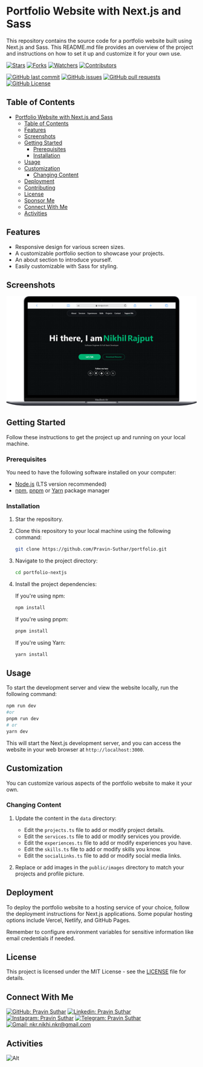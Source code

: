 # Portfolio Website with Next.js and Sass

This repository contains the source code for a portfolio website built using Next.js and Sass. This README.md file provides an overview of the project and instructions on how to set it up and customize it for your own use.

[![Stars](https://img.shields.io/github/stars/Pravin-Suthar/portfolio?label=Stars&style=flat)][repo]
[![Forks](https://img.shields.io/github/forks/Pravin-Suthar/portfolio?label=Forks&style=flat)][repo]
[![Watchers](https://img.shields.io/github/watchers/Pravin-Suthar/portfolio?label=Watchers&style=flat)][repo]
[![Contributors](https://img.shields.io/github/contributors/Pravin-Suthar/portfolio?label=Contributors&style=flat)][repo]

[![GitHub last commit](https://img.shields.io/github/last-commit/Pravin-Suthar/portfolio?label=Last+Commit&style=flat)][repo]
[![GitHub issues](https://img.shields.io/github/issues/Pravin-Suthar/portfolio?label=Issues&style=flat)][issues]
[![GitHub pull requests](https://img.shields.io/github/issues-pr/Pravin-Suthar/portfolio?label=Pull+Requests&style=flat)][pulls]
[![GitHub License](https://img.shields.io/github/license/Pravin-Suthar/portfolio?label=License&style=flat)][license]

## Table of Contents

- [Portfolio Website with Next.js and Sass](#portfolio-website-with-nextjs-and-sass)
  - [Table of Contents](#table-of-contents)
  - [Features](#features)
  - [Screenshots](#screenshots)
  - [Getting Started](#getting-started)
    - [Prerequisites](#prerequisites)
    - [Installation](#installation)
  - [Usage](#usage)
  - [Customization](#customization)
    - [Changing Content](#changing-content)
  - [Deployment](#deployment)
  - [Contributing](#contributing)
  - [License](#license)
  - [Sponsor Me](#sponsor-me)
  - [Connect With Me](#connect-with-me)
  - [Activities](#activities)

## Features

- Responsive design for various screen sizes.
- A customizable portfolio section to showcase your projects.
- An about section to introduce yourself.
- Easily customizable with Sass for styling.

## Screenshots

![Screenshot 1](/screenshot-desktop.png)

## Getting Started

Follow these instructions to get the project up and running on your local machine.

### Prerequisites

You need to have the following software installed on your computer:

- [Node.js](https://nodejs.org/) (LTS version recommended)
- [npm](https://www.npmjs.com/), [pnpm](https://pnpm.io/) or [Yarn](https://yarnpkg.com/) package manager

### Installation

1. Star the repository.

2. Clone this repository to your local machine using the following command:

   ```bash
   git clone https://github.com/Pravin-Suthar/portfolio.git
   ```

3. Navigate to the project directory:

   ```bash
   cd portfolio-nextjs
   ```

4. Install the project dependencies:

   If you're using npm:

   ```bash
   npm install
   ```

   If you're using pnpm:

   ```bash
   pnpm install
   ```

   If you're using Yarn:

   ```bash
   yarn install
   ```

## Usage

To start the development server and view the website locally, run the following command:

```bash
npm run dev
#or
pnpm run dev
# or
yarn dev
```

This will start the Next.js development server, and you can access the website in your web browser at `http://localhost:3000`.

## Customization

You can customize various aspects of the portfolio website to make it your own.

### Changing Content

1. Update the content in the `data` directory:

   - Edit the `projects.ts` file to add or modify project details.
   - Edit the `services.ts` file to add or modify services you provide.
   - Edit the `experiences.ts` file to add or modify experiences you have.
   - Edit the `skills.ts` file to add or modify skills you know.
   - Edit the `socialLinks.ts` file to add or modify social media links.

2. Replace or add images in the `public/images` directory to match your projects and profile picture.

## Deployment

To deploy the portfolio website to a hosting service of your choice, follow the deployment instructions for Next.js applications. Some popular hosting options include Vercel, Netlify, and GitHub Pages.

Remember to configure environment variables for sensitive information like email credentials if needed.


## License

This project is licensed under the MIT License - see the [LICENSE](LICENSE) file for details.


## Connect With Me

[![GitHub: Pravin Suthar](https://img.shields.io/badge/Pravin-Suthar-EFF7F6?logo=GitHub&logoColor=333&link=https://www.github.com/Pravin-Suthar)][github]
[![Linkedin: Pravin Suthar](https://img.shields.io/badge/Pravin-Suthar-EFF7F6?logo=LinkedIn&logoColor=blue&link=https://www.linkedin.com/in/pravinsuthar)][linkedin]
[![Instagram: Pravin Suthar](https://img.shields.io/badge/Pravin-Suthar-EFF7F6?logo=Instagram&link=https://www.instagram.com/pravin693)][instagram]
[![Telegram: Pravin Suthar](https://img.shields.io/badge/Pravin-Suthar-EFF7F6?logo=Telegram&link=https://telegram.me/pravin693)][telegram]
[![Gmail: nkr.nikhi.nkr@gmail.com](https://img.shields.io/badge/nkr.nikhil.nkr@gmail.com-EFF7F6?logo=Gmail&link=mailto:nkr.nikhil.nkr@gmail.com)][gmail]

## Activities

![Alt](https://repobeats.axiom.co/api/embed/39717929794c9e56c46a4313ee2c33347cf209d1.svg "Repobeats analytics image")

[github]: https://github.com/Pravin-Suthar
[instagram]: https://instagram.com/pravinsuthar___
[linkedin]: https://linkedin.com/in/pravinsuthar
[telegram]: https://telegram.me/pravin693
[gmail]: mailto:nkr.nikhil.nkr@gmail.com
[repo]: https://github.com/Pravin-Suthar/portfolio
[issues]: https://github.com/Pravin-Suthar/portfolio/issues
[pulls]: https://github.com/Pravin-Suthar/portfolio/pulls
[license]: https://github.com/Pravin-Suthar/portfolio/blob/master/LICENSE.md
